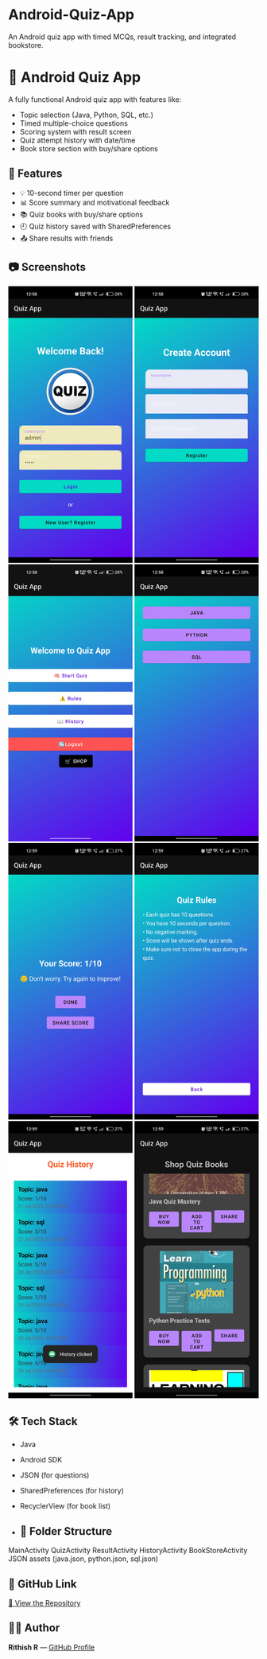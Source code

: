 # Android-Quiz-App
An  Android quiz app with timed MCQs, result tracking, and integrated bookstore.
# 📱 Android Quiz App

A fully functional Android quiz app with features like:
- Topic selection (Java, Python, SQL, etc.)
- Timed multiple-choice questions
- Scoring system with result screen
- Quiz attempt history with date/time
- Book store section with buy/share options

## 🚀 Features
- 💡 10-second timer per question
- 📊 Score summary and motivational feedback
- 📚 Quiz books with buy/share options
- 🕘 Quiz history saved with SharedPreferences
- 📤 Share results with friends

## 📷 Screenshots
<p align="center">
  <img src="1.jpg" alt="Home Screen" width="250"/>
  <img src="2.jpg" alt="Home Screen" width="250"/>
  <img src="3.jpg" alt="Home Screen" width="250"/>
  <img src="4.jpg" alt="Home Screen" width="250"/>
  <br/>
  <img src="5.jpg" alt="Home Screen" width="250"/>
  <img src="6.jpg" alt="Home Screen" width="250"/>
  <img src="7.jpg" alt="Home Screen" width="250"/>
  <img src="8.jpg" alt="Home Screen" width="250"/>
</p>


## 🛠 Tech Stack
- Java
- Android SDK
- JSON (for questions)
- SharedPreferences (for history)
- RecyclerView (for book list)

- ## 📂 Folder Structure
MainActivity
QuizActivity
ResultActivity
HistoryActivity
BookStoreActivity
JSON assets (java.json, python.json, sql.json)

## 📎 GitHub Link
[🔗 View the Repository](https://github.com/rithish-r-18/Android-Quiz-App)

## 🧑‍💻 Author
**Rithish R** — [GitHub Profile](https://github.com/rithish-r-18)

